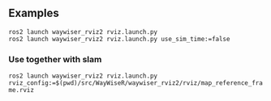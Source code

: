 ## Examples

    ros2 launch waywiser_rviz2 rviz.launch.py
    ros2 launch waywiser_rviz2 rviz.launch.py use_sim_time:=false
### Use together with slam

`ros2 launch waywiser_rviz2 rviz.launch.py rviz_config:=$(pwd)/src/WayWiseR/waywiser_rviz2/rviz/map_reference_frame.rviz`   
